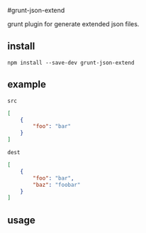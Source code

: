 #grunt-json-extend

grunt plugin for generate extended json files.

## install
```shell
npm install --save-dev grunt-json-extend
```

## example

`src`
```json
[
    {
        "foo": "bar"
    }
]
```

`dest`
```json
[
    {
        "foo": "bar",
        "baz": "foobar"
    }
]
```

## usage
